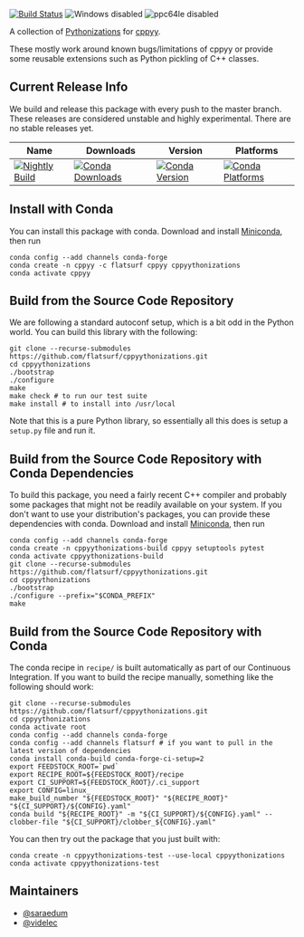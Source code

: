 [![Build Status](https://dev.azure.com/flatsurf/conda/_apis/build/status/flatsurf.cppyythonizations?branchName=master)](https://dev.azure.com/flatsurf/conda/_build/latest?definitionId=7&branchName=master)
![Windows disabled](https://img.shields.io/badge/Windows-disabled-lightgrey.svg)
![ppc64le disabled](https://img.shields.io/badge/ppc64le-disabled-lightgrey.svg)

A collection of [Pythonizations](https://cppyy.readthedocs.io/en/latest/pythonizations.html) for [cppyy](https://cppyy.readthedocs.io/en/latest/index.html).

These mostly work around known bugs/limitations of cppyy or provide some
reusable extensions such as Python pickling of C++ classes.

## Current Release Info

We build and release this package with every push to the master branch. These releases are considered unstable and highly
experimental. There are no stable releases yet.

| Name | Downloads | Version | Platforms |
| --- | --- | --- | --- |
| [![Nightly Build](https://img.shields.io/badge/recipe-cppyythonizations-green.svg)](https://anaconda.org/flatsurf/cppyythonizations) | [![Conda Downloads](https://img.shields.io/conda/dn/flatsurf/cppyythonizations.svg)](https://anaconda.org/flatsurf/cppyythonizations) | [![Conda Version](https://img.shields.io/conda/vn/flatsurf/cppyythonizations.svg)](https://anaconda.org/flatsurf/cppyythonizations) | [![Conda Platforms](https://img.shields.io/conda/pn/flatsurf/cppyythonizations.svg)](https://anaconda.org/flatsurf/cppyythonizations) |

## Install with Conda

You can install this package with conda. Download and install [Miniconda](https://conda.io/miniconda.html), then run

```
conda config --add channels conda-forge
conda create -n cppyy -c flatsurf cppyy cppyythonizations
conda activate cppyy
```

## Build from the Source Code Repository

We are following a standard autoconf setup, which is a bit odd in the Python
world. You can build this library with the following:

```
git clone --recurse-submodules https://github.com/flatsurf/cppyythonizations.git
cd cppyythonizations
./bootstrap
./configure
make
make check # to run our test suite
make install # to install into /usr/local
```

Note that this is a pure Python library, so essentially all this does is setup
a `setup.py` file and run it.


## Build from the Source Code Repository with Conda Dependencies

To build this package, you need a fairly recent C++ compiler and probably some
packages that might not be readily available on your system. If you don't want
to use your distribution's packages, you can provide these dependencies with
conda. Download and install [Miniconda](https://conda.io/miniconda.html), then
run

```
conda config --add channels conda-forge
conda create -n cppyythonizations-build cppyy setuptools pytest
conda activate cppyythonizations-build
git clone --recurse-submodules https://github.com/flatsurf/cppyythonizations.git
cd cppyythonizations
./bootstrap
./configure --prefix="$CONDA_PREFIX"
make
```

## Build from the Source Code Repository with Conda

The conda recipe in `recipe/` is built automatically as part of our Continuous
Integration. If you want to build the recipe manually, something like the
following should work:

```
git clone --recurse-submodules https://github.com/flatsurf/cppyythonizations.git
cd cppyythonizations
conda activate root
conda config --add channels conda-forge
conda config --add channels flatsurf # if you want to pull in the latest version of dependencies
conda install conda-build conda-forge-ci-setup=2
export FEEDSTOCK_ROOT=`pwd`
export RECIPE_ROOT=${FEEDSTOCK_ROOT}/recipe
export CI_SUPPORT=${FEEDSTOCK_ROOT}/.ci_support
export CONFIG=linux_
make_build_number "${FEEDSTOCK_ROOT}" "${RECIPE_ROOT}" "${CI_SUPPORT}/${CONFIG}.yaml"
conda build "${RECIPE_ROOT}" -m "${CI_SUPPORT}/${CONFIG}.yaml" --clobber-file "${CI_SUPPORT}/clobber_${CONFIG}.yaml"
```

You can then try out the package that you just built with:
```
conda create -n cppyythonizations-test --use-local cppyythonizations
conda activate cppyythonizations-test
```

## Maintainers

* [@saraedum](https://github.com/saraedum)
* [@videlec](https://github.com/videlec)

